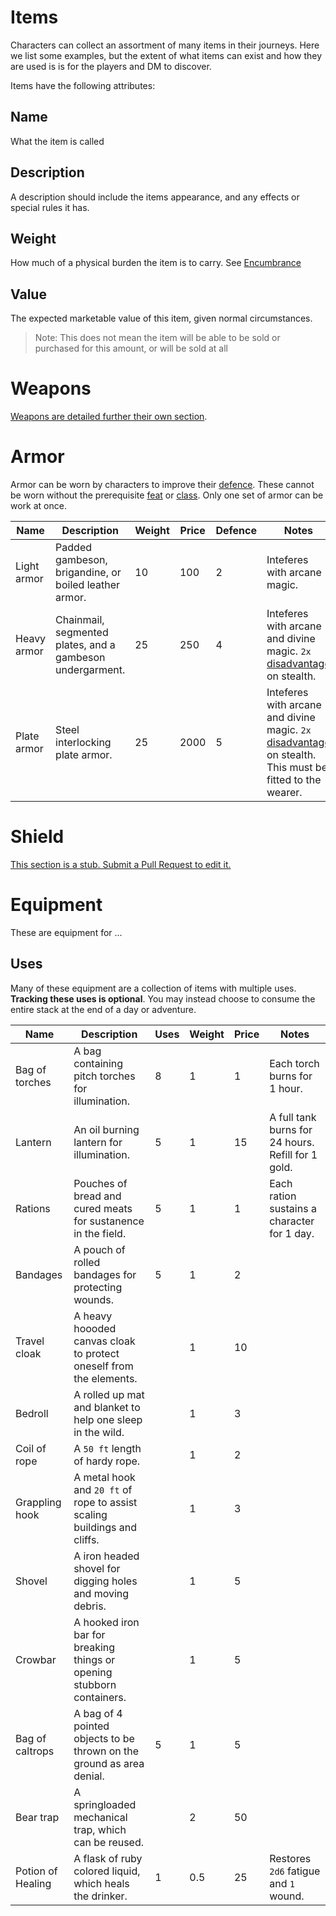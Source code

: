 # Items
Characters can collect an assortment of many items in their journeys. Here we list some examples, but the extent of what items can exist and how they are used is is for the players and DM to discover.

Items have the following attributes:

## Name
What the item is called

## Description
A description should include the items appearance, and any effects or special rules it has.

## Weight
How much of a physical burden the item is to carry. See [Encumbrance](stats.md#encumbrance)

## Value
The expected marketable value of this item, given normal circumstances.

> Note: This does not mean the item will be able to be sold or purchased for this amount, or will be sold at all

# Weapons

[Weapons are detailed further their own section](weapons.md).

# Armor
Armor can be worn by characters to improve their [defence](stats.md#defence). These cannot be worn without the prerequisite [feat](feats.md) or [class](classes.md). Only one set of armor can be work at once.

|Name           |Description                                                             |Weight |Price  |Defence|Notes|
|---------------|------------------------------------------------------------------------|-------|-------|-------|-----|
|Light armor    |Padded gambeson, brigandine, or boiled leather armor.                   |10     |100    |2      |Inteferes with arcane magic. |
|Heavy armor    |Chainmail, segmented plates, and a gambeson undergarment.               |25     |250    |4      |Inteferes with arcane and divine magic. `2x` [disadvantage](rolls.md#disadvantage) on stealth.|
|Plate armor    |Steel interlocking plate armor.                                         |25     |2000   |5      |Inteferes with arcane and divine magic. `2x` [disadvantage](rolls.md#disadvantage) on stealth. This must be fitted to the wearer.|

# Shield
[This section is a stub. Submit a Pull Request to edit it.](https://github.com/Lambosaurus/hives-and-torches/edit/main/systems/items.md)

# Equipment

These are equipment for ...

## Uses
Many of these equipment are a collection of items with multiple uses. **Tracking these uses is optional**. You may instead choose to consume the entire stack at the end of a day or adventure.

|Name           |Description                                                             |Uses  |Weight |Price  |Notes|
|---------------|------------------------------------------------------------------------|------|-------|-------|-----|
|Bag of torches |A bag containing pitch torches for illumination.                        |8     |1      |1      |Each torch burns for 1 hour.|
|Lantern        |An oil burning lantern for illumination.                                |5     |1      |15     |A full tank burns for 24 hours. Refill for 1 gold.|
|Rations        |Pouches of bread and cured meats for sustanence in the field.           |5     |1      |1      |Each ration sustains a character for 1 day.|
|Bandages       |A pouch of rolled bandages for protecting wounds.                       |5     |1      |2      |     |
|Travel cloak   |A heavy hoooded canvas cloak to protect oneself from the elements.      |      |1      |10     |     |
|Bedroll        |A rolled up mat and blanket to help one sleep in the wild.              |      |1      |3      |     |
|Coil of rope   |A `50 ft` length of hardy rope.                                         |      |1      |2      |     |
|Grappling hook |A metal hook and `20 ft` of rope to assist scaling buildings and cliffs.|      |1      |3      |     |
|Shovel         |A iron headed shovel for digging holes and moving debris.               |      |1      |5      |     |
|Crowbar        |A hooked iron bar for breaking things or opening stubborn containers.   |      |1      |5      |     |
|Bag of caltrops|A bag of 4 pointed objects to be thrown on the ground as area denial.   |5     |1      |5      |     |
|Bear trap      |A springloaded mechanical trap, which can be reused.                    |      |2      |50     |     |
|Potion of Healing|A flask of ruby colored liquid, which heals the drinker.              |1     |0.5    |25     |Restores `2d6` fatigue and `1` wound.     |


